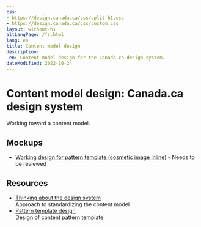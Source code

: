 ```yaml
---
css:
- https://design.canada.ca/css/split-h1.css
- https://design.canada.ca/css/custom.css
layout: without-h1
altLangPage: /fr.html
lang: en
title: Content model design
description: 
 en: Content model design for the Canada.ca design system.
dateModified: 2022-10-24
---
```


 <h1 property="name" id="wb-cont" dir="ltr"><span class="stacked"><span>Content model design</span>: <span>Canada.ca design system</span></span></h1>
 <p>Working toward a content model.</p>
<h2>Mockups</h2> 
<ul class="mrgn-tp-lg">
  <li><a href="dst-01-en.html">Working design for pattern template (cosmetic image inline)</a>  - Needs to be reviewed</li>
 
</ul>  

<h2>Resources</h2>
<ul class="mrgn-tp-lg">
  <li><a href="https://docs.google.com/document/d/1nXJg5pz7azoiaRogE5lyxWtffOFn2DXtkQVaWWRqzHQ/edit#heading=h.v8x3phahx3p4">Thinking about the design system</a><br>Approach to standardizing the content model</li>
  <li><a href="https://docs.google.com/document/d/1L1TgppZW6Nl5vR8mGZYGuD2MiBUomzvW4qMBaMnYIBk/edit#">Pattern template design</a><br>Design of content pattern template</li>
</ul>  
